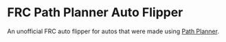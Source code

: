 # FRC Path Planner Auto Flipper
An unofficial FRC auto flipper for autos that were made using [Path Planner](https://pathplanner.dev/home.html).
